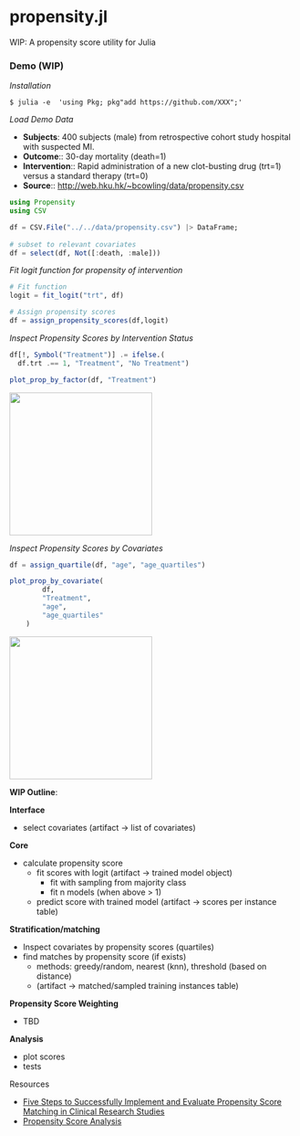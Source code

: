 # propensity.jl
WIP: A propensity score utility for Julia


### Demo (WIP)

<i>Installation</i>

```
$ julia -e  'using Pkg; pkg"add https://github.com/XXX";'
```

<i>Load Demo Data</i>

* <b>Subjects</b>: 400 subjects (male) from retrospective cohort study hospital with suspected MI.
* <b>Outcome</b>:: 30-day mortality (death=1)
* <b>Intervention</b>:: Rapid administration of a new clot-busting drug (trt=1) versus a standard therapy (trt=0)
* <b>Source</b>:: http://web.hku.hk/~bcowling/data/propensity.csv

```julia
using Propensity
using CSV

df = CSV.File("../../data/propensity.csv") |> DataFrame;
 
# subset to relevant covariates
df = select(df, Not([:death, :male]))
```

<i>Fit logit function for propensity of intervention</i>
```julia
# Fit function
logit = fit_logit("trt", df)

# Assign propensity scores
df = assign_propensity_scores(df,logit)
```

<i>Inspect Propensity Scores by Intervention Status</i>
```julia
df[!, Symbol("Treatment")] .= ifelse.(
  df.trt .== 1, "Treatment", "No Treatment")

plot_prop_by_factor(df, "Treatment")
```
<img src="https://github.com/pkmklong/propensity.jl/blob/main/images/propensity_score_by_intervention.png" height="250"  class="center">

<i>Inspect Propensity Scores by Covariates</i>
```julia
df = assign_quartile(df, "age", "age_quartiles")

plot_prop_by_covariate(
        df,
        "Treatment",
        "age",
        "age_quartiles"
    )
```
<img src="https://github.com/pkmklong/propensity.jl/blob/main/images/propensity_score_by_covariate.png" height="250"  class="center">

    
    


<b>WIP Outline</b>: <br>

<b>Interface</b>
* select covariates (artifact -> list of covariates)

<b>Core</b>
* calculate propensity score 
  * fit scores with logit (artifact -> trained model object)
      * fit with sampling from majority class
      * fit n models (when above > 1)
  * predict score with trained model (artifact -> scores per instance table)
  
<b>Stratification/matching</b>
* Inspect covariates by propensity scores (quartiles)
* find matches by propensity score (if exists)
    * methods: greedy/random, nearest (knn), threshold (based on distance)
    * (artifact -> matched/sampled training instances table)
      
<b>Propensity Score Weighting</b>
* TBD

<b>Analysis</b>
   * plot scores
   * tests

Resources
* [Five Steps to Successfully Implement and Evaluate
Propensity Score Matching in Clinical Research Studies](https://www.medschool.umaryland.edu/media/SOM/Departments/Anesthesiology/Resources/Faculty-Development-/Five_Steps_to_Successfully_Implement_and_Evaluate.96979.pdf)
* [Propensity Score Analysis](http://web.hku.hk/~bcowling/examples/propensity.htm)
